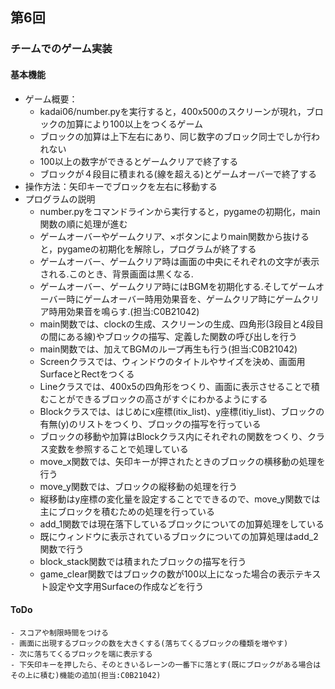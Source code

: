 ## 第6回
### チームでのゲーム実装
#### 基本機能
- ゲーム概要：
    - kadai06/number.pyを実行すると，400x500のスクリーンが現れ，ブロックの加算により100以上をつくるゲーム
    - ブロックの加算は上下左右にあり、同じ数字のブロック同士でしか行われない
    - 100以上の数字ができるとゲームクリアで終了する
    - ブロックが４段目に積まれる(線を超える)とゲームオーバーで終了する
- 操作方法：矢印キーでブロックを左右に移動する
- プログラムの説明
    - number.pyをコマンドラインから実行すると，pygameの初期化，main関数の順に処理が進む
    - ゲームオーバーやゲームクリア、×ボタンによりmain関数から抜けると，pygameの初期化を解除し，プログラムが終了する
    - ゲームオーバー、ゲームクリア時は画面の中央にそれぞれの文字が表示される.このとき、背景画面は黒くなる.
    - ゲームオーバー、ゲームクリア時にはBGMを初期化する.そしてゲームオーバー時にゲームオーバー時用効果音を、ゲームクリア時にゲームクリア時用効果音を鳴らす.(担当:C0B21042)
    - main関数では、clockの生成、スクリーンの生成、四角形(3段目と4段目の間にある線)やブロックの描写、定義した関数の呼び出しを行う
    - main関数では、加えてBGMのループ再生も行う(担当:C0B21042)
    - Screenクラスでは、ウィンドウのタイトルやサイズを決め、画面用SurfaceとRectをつくる
    - Lineクラスでは、400x5の四角形をつくり、画面に表示させることで積むことができるブロックの高さがすぐにわかるようにする
    - Blockクラスでは、はじめにx座標(itix_list)、y座標(itiy_list)、ブロックの有無(y)のリストをつくり、ブロックの描写を行っている
    - ブロックの移動や加算はBlockクラス内にそれぞれの関数をつくり、クラス変数を参照することで処理している
    - move_x関数では、矢印キーが押されたときのブロックの横移動の処理を行う
    - move_y関数では、ブロックの縦移動の処理を行う
    - 縦移動はy座標の変化量を設定することでできるので、move_y関数では主にブロックを積むための処理を行っている
    - add_1関数では現在落下しているブロックについての加算処理をしている
    - 既にウィンドウに表示されているブロックについての加算処理はadd_2関数で行う
    - block_stack関数では積まれたブロックの描写を行う
    - game_clear関数ではブロックの数が100以上になった場合の表示テキスト設定や文字用Surfaceの作成などを行う
#### ToDo
    - スコアや制限時間をつける
    - 画面に出現するブロックの数を大きくする(落ちてくるブロックの種類を増やす)
    - 次に落ちてくるブロックを端に表示する
    - 下矢印キーを押したら、そのときいるレーンの一番下に落とす(既にブロックがある場合はその上に積む)機能の追加(担当:C0B21042)